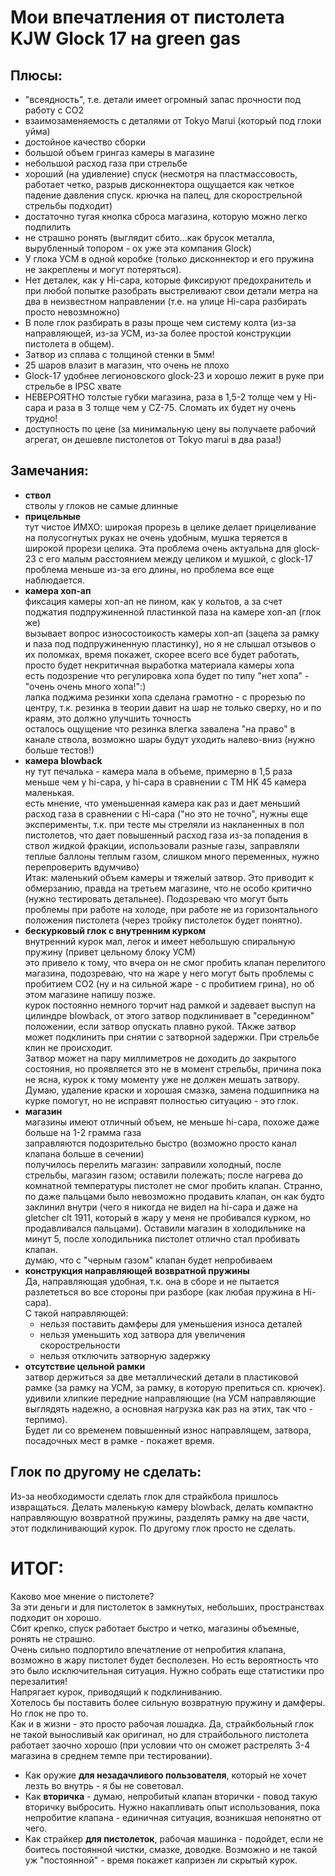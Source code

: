 # Мои впечатления от пистолета KJW Glock 17 на green gas

## Плюсы:
* "всеядность", т.е. детали имеет огромный запас прочности под работу с CO2
* взаимозаменяемость с деталями от Tokyo Marui (который под глоки уйма)
* достойное качество сборки
* большой объем грингаз камеры в магазине
* небольшой расход газа при стрельбе
* хороший (на удивление) спуск (несмотря на пластмассовость, работает четко, разрыв дисконнектора ощущается как четкое падение давления спуск. крючка на палец, для скорострельной стрельбы подходит)
* достаточно тугая кнопка сброса магазина, которую можно легко подпилить
* не страшно ронять (выглядит сбито...как брусок металла, вырубленный топором - ох уже эта компания Glock)
* У глока УСМ в одной коробке (только дисконнектор и его пружина не закреплены и могут потеряться).
* Нет деталек, как у Hi-capa, которые фиксируют предохранитель и при любой попытке разобрать выстреливают свои детали метра на два в неизвестном направлении (т.е. на улице Hi-capa разбирать просто невозмножно)
* В поле глок разбирать в разы проще чем систему колта (из-за направляющей, из-за УСМ, из-за более простой конструкции пистолета в общем).
* Затвор из сплава с толщиной стенки в 5мм!
* 25 шаров влазит в магазин, что очень не плохо
* Glock-17 удобнее легионовского glock-23 и хорошо лежит в руке при стрельбе в IPSC хвате
* НЕВЕРОЯТНО толстые губки магазина, раза в 1,5-2 толще чем у Hi-capa и раза в 3 толще чем у CZ-75. Сломать их будет ну очень трудно!
* доступность по цене (за минимальную цену вы получаете рабочий агрегат, он дешевле пистолетов от Tokyo marui в два раза!)

## Замечания:
* **ствол**  
  стволы у глоков не самые длинные
* **прицельные**  
  тут чистое ИМХО: широкая прорезь в целике делает прицеливание на полусогнутых руках не очень удобным, мушка теряется в широкой прорези целика. Эта проблема очень актуальна для glock-23 с его малым расстоянием между целиком и мушкой, с glock-17 проблема меньше из-за его длины, но проблема все еще наблюдается.
* **камера хоп-ап**  
  фиксация камеры хоп-ап не пином, как у кольтов, а за счет поджатия подпружиненной пластинкой паза на камере хоп-ап (глок же)  
  вызывает вопрос износостоикость камеры хоп-ап (зацепа за рамку и паза под подпружиненную пластинку), но я не слышал отзывов о их поломках, время покажет, скорее всего все будет работать, просто будет некритичная выработка материала камеры хопа  
  есть подозрение что регулировка хопа будет по типу "нет хопа" - "очень очень много хопа!":)  
  лапка поджима резинки хопа сделана грамотно - с прорезью по центру, т.к. резинка в теории давит на шар не только сверху, но и по краям, это должно улучшить точность  
  осталось ощущение что резинка влегка завалена "на право" в канале ствола, возможно шары будут уходить налево-вниз (нужно больше тестов!)  
* **камера blowback**  
  ну тут печалька - камера мала в объеме, примерно в 1,5 раза меньше чем у hi-capa, у hi-capa в сравнении с TM HK 45 камера маленькая.  
  есть мнение, что уменьшенная камера как раз и дает меньший расход газа в сравнении с Hi-capa ("но это не точно", нужны еще эксперименты, т.к. при тесте мы стреляли из накланенных в пол пистолетов, что дает повышенный расход газа из-за попадения в ствол жидкой фракции, использовали разные газы, заправляли теплые баллоны теплым газом, слишком много переменных, нужно перепроверить вдумчиво)  
  Итак: маленький объем камеры и тяжелый затвор. Это приводит к обмерзанию, правда на третьем магазине, что не особо критично (нужно тестировать детальнее). Подозреваю что могут быть проблемы при работе на холоде, при работе не из горизонтального положения пистолета (через тройку пистолеток будет понятно).
* **бескурковый глок с внутренним курком**  
  внутренний курок мал, легок и имеет небольшую спиральную пружину (привет цельному блоку УСМ)  
  это привело к тому, что вчера он не смог пробить клапан перелитого магазина, подозреваю, что на жаре у него могут быть проблемы с пробитием СО2 (ну и на сильной жаре - с пробитием грина), но об этом магазине напишу позже.  
  курок постоянно немного торчит над рамкой и задевает выспуп на цилиндре blowback, от этого затвор подклинивает в "серединном" положении, если затвор опускать плавно рукой. ТАкже затвор может подклинить при снятии с затворной задержки. При стрельбе клин не происходит.  
  Затвор может на пару миллиметров не доходить до закрытого состояния, но проявляется это не в момент стрельбы, причина пока не ясна, курок к тому моменту уже не должен мешать затвору.  
  Думаю, удаление краски и хорошая смазка, замена подшипника на курке помогут, но не исправят полностью ситуацию - это глок.
* **магазин**  
  магазины имеют отличный объем, не меньше hi-capa, похоже даже больше на 1-2 грамма газа  
  заправляются подозрительно быстро (возможно просто канал клапана больше в сечении)  
  получилось перелить магазин: заправили холодный, после стрельбы, магазин газом; оставили полежать; после нагрева до комнатной температуры пистолет не смог пробить клапан. Странно, по даже пальцами было невозможно продавить клапан, он как будто заклинил внутри (чего я никогда не видел на hi-capa и даже на gletcher clt 1911, который в жару у меня не пробивался курком, но продавливался пальцами). Оставили магазин в холодильнике на минут 5, после холодильника пистолет отлично стал пробивать клапан.  
  думаю, что с "черным газом" клапан будет непробиваем
* **конструкция направляющей возвратной пружины**  
  Да, направляющая удобная, т.к. она в сборе и не пытается разлететься во все стороны при разборе (как любая пружина в Hi-capa).  
  С такой направляющей:  
  * нельзя поставить дамферы для уменьшения износа деталей  
  * нельзя уменьшить ход затвора для увеличения скорострельности  
  * нельзя отключить затворную задержку
* **отсутствие цельной рамки**  
  затвор держиться за две металлический детали в пластиковой рамке (за рамку на УСМ, за рамку, в которую препиться сп. крючек).  
  удивили хлипкие передние направляющие (на УСМ направляющие выглядять надежно, а основная нагрузка как раз на этих, так что - терпимо).  
  Будет ли со временем повышенный износ направлящем, затвора, посадочных мест в рамке - покажет время.

## Глок по другому не сделать:
Из-за необходимости сделать глок для страйкбола пришлось извращаться. Делать маленькую камеру blowback, делать компактно направляющую возвратной пружины, разделять рамку на две части, этот подклинивающий курок. По другому глок просто не сделать.

# ИТОГ:
Каково мое мнение о пистолете?  
За эти деньги и для пистолеток в замкнутых, небольших, пространствах подходит он хорошо.  
Сбит крепко, спуск работает быстро и четко, магазины объемные, ронять не страшно.  
Очень сильно подпортило впечатление от непробития клапана, возможно в жару пистолет будет бесполезен. Но есть вероятность что это было исключительная ситуация. Нужно собрать еще статистики про перезалития!  
Напрягает курок, приводящий к подклиниванию.  
Хотелось бы поставить более сильную возвратную пружину и дамферы.  
Но глок не про то.  
Как и в жизни - это просто рабочая лошадка. Да, страйкбольный глок не такой выносливый как оригинал, но для страйбольного пистолета работает заочно хорошо (при условии что он сможет растрелять 3-4 магазина в среднем темпе при тестировании).  

* Как оружие **для незадачливого пользователя**, который не хочет лезть во внутрь - я бы не советовал.
* Как **вторичка** - думаю, непробитый клапан вторички - повод такую вторичку выбросить. Нужно накапливать опыт использования, пока непробитие клапана - единичная ситуация, возникшая непонятно от чего.
* Как страйкер **для пистолеток**, рабочая машинка - подойдет, если не боитесь постоянной чистки, смазке, доводке. Возможно и не такой уж "постоянной" - время покажет капризен ли скрытый курок.
